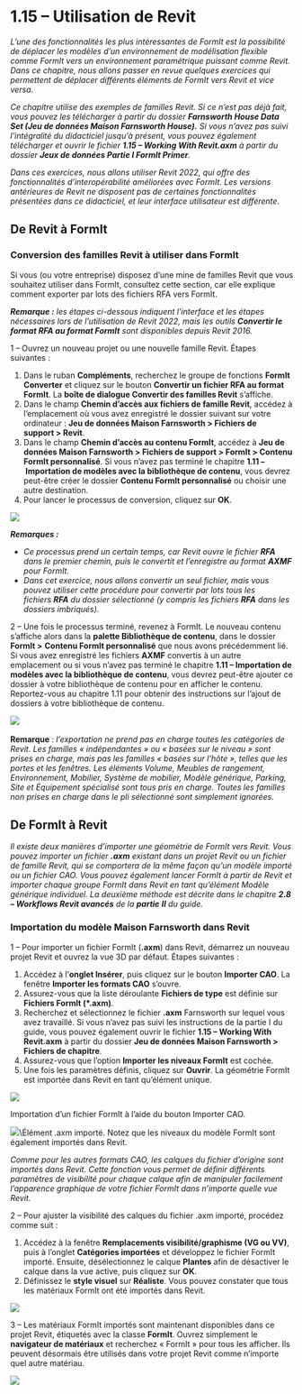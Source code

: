 # 1.15 – Utilisation de Revit

_L’une des fonctionnalités les plus intéressantes de FormIt est la possibilité de déplacer les modèles d’un environnement de modélisation flexible comme FormIt vers un environnement paramétrique puissant comme Revit. Dans ce chapitre, nous allons passer en revue quelques exercices qui permettent de déplacer différents éléments de FormIt vers Revit et vice versa._

_Ce chapitre utilise des exemples de familles Revit. Si ce n’est pas déjà fait, vous pouvez les télécharger à partir du dossier **Farnsworth House Data Set (Jeu de données Maison Farnsworth House).** Si vous n’avez pas suivi l’intégralité du didacticiel jusqu’à présent, vous pouvez également télécharger et ouvrir le fichier **1.15 – Working With Revit.axm** à partir du dossier **Jeux de données Partie I FormIt Primer**._

_Dans ces exercices, nous allons utiliser Revit 2022, qui offre des fonctionnalités d’interopérabilité améliorées avec FormIt. Les versions antérieures de Revit ne disposent pas de certaines fonctionnalités présentées dans ce didacticiel, et leur interface utilisateur est différente._

## De Revit à FormIt

### Conversion des familles Revit à utiliser dans FormIt

Si vous (ou votre entreprise) disposez d’une mine de familles Revit que vous souhaitez utiliser dans FormIt, consultez cette section, car elle explique comment exporter par lots des fichiers RFA vers FormIt.

_**Remarque :**_ _les étapes ci-dessous indiquent l’interface et les étapes nécessaires lors de l’utilisation de Revit 2022, mais les outils_ _**Convertir le format RFA au format FormIt**_ _sont disponibles depuis Revit 2016._

1 – Ouvrez un nouveau projet ou une nouvelle famille Revit. Étapes suivantes :

1. Dans le ruban **Compléments**, recherchez le groupe de fonctions **FormIt Converter** et cliquez sur le bouton **Convertir un fichier RFA au format FormIt**. La **boîte de dialogue Convertir des familles Revit** s’affiche.
2. Dans le champ **Chemin d’accès aux fichiers de famille Revit**, accédez à l’emplacement où vous avez enregistré le dossier suivant sur votre ordinateur : **Jeu de données Maison Farnsworth > Fichiers de support > Revit**.
3. Dans le champ **Chemin d’accès au contenu FormIt**, accédez à **Jeu de données Maison Farnsworth > Fichiers de support > FormIt > Contenu FormIt personnalisé**. Si vous n’avez pas terminé le chapitre **1.11 – Importation de modèles avec la bibliothèque de contenu**, vous devrez peut-être créer le dossier **Contenu FormIt personnalisé** ou choisir une autre destination.
4. Pour lancer le processus de conversion, cliquez sur **OK**.

![](<../../.gitbook/assets/0 (23).png>)

_**Remarques :**_

* _Ce processus prend un certain temps, car Revit ouvre le fichier_ _**RFA**_ _dans le premier chemin, puis le convertit et l’enregistre au format_ _**AXMF**_ _pour FormIt._
* _Dans cet exercice, nous allons convertir un seul fichier, mais vous pouvez utiliser cette procédure pour convertir par lots tous les fichiers_ _**RFA**_ _du dossier sélectionné (y compris les fichiers_ _**RFA**_ _dans les dossiers imbriqués)._

2 – Une fois le processus terminé, revenez à FormIt. Le nouveau contenu s’affiche alors dans la **palette Bibliothèque de contenu**, dans le dossier **FormIt >** **Contenu FormIt personnalisé** que nous avons précédemment lié. Si vous avez enregistré les fichiers **AXMF** convertis à un autre emplacement ou si vous n’avez pas terminé le chapitre **1.11 – Importation de modèles avec la bibliothèque de contenu**, vous devrez peut-être ajouter ce dossier à votre bibliothèque de contenu pour en afficher le contenu. Reportez-vous au chapitre 1.11 pour obtenir des instructions sur l’ajout de dossiers à votre bibliothèque de contenu.

![](<../../.gitbook/assets/1 (24).png>)‌

**Remarque** : _l’exportation ne prend pas en charge toutes les catégories de Revit. Les familles « indépendantes » ou « basées sur le niveau » sont prises en charge, mais pas les familles « basées sur l’hôte », telles que les portes et les fenêtres. Les éléments Volume, Meubles de rangement, Environnement, Mobilier, Système de mobilier, Modèle générique, Parking, Site et Équipement spécialisé sont tous pris en charge. Toutes les familles non prises en charge dans le pli sélectionné sont simplement ignorées._

## De FormIt à Revit

_Il existe deux manières d’importer une géométrie de FormIt vers Revit. Vous pouvez importer un fichier_ _**.axm** existant dans un projet Revit ou un fichier de famille Revit, qui se comportera de la même façon qu’un modèle importé ou un fichier CAO. Vous pouvez également lancer FormIt à partir de Revit et importer chaque groupe FormIt dans Revit en tant qu’élément Modèle générique individuel. La deuxième méthode est décrite dans le chapitre **2.8 – Workflows Revit avancés** de la_ _**partie**_ _**II** du guide._

### Importation du modèle Maison Farnsworth dans Revit

1 – Pour importer un fichier FormIt (**.axm**) dans Revit, démarrez un nouveau projet Revit et ouvrez la vue 3D par défaut. Étapes suivantes :

1. Accédez à l’**onglet Insérer**, puis cliquez sur le bouton **Importer CAO**. La fenêtre **Importer les formats CAO** s’ouvre.
2. Assurez-vous que la liste déroulante **Fichiers de type** est définie sur **Fichiers FormIt (\*.axm)**.
3. Recherchez et sélectionnez le fichier **.axm** Farnsworth sur lequel vous avez travaillé. Si vous n’avez pas suivi les instructions de la partie I du guide, vous pouvez également ouvrir le fichier **1.15 – Working With Revit.axm** à partir du dossier **Jeu de données Maison Farnsworth > Fichiers de chapitre**.
4. Assurez-vous que l’option **Importer les niveaux FormIt** est cochée.
5. Une fois les paramètres définis, cliquez sur **Ouvrir**. La géométrie FormIt est importée dans Revit en tant qu’élément unique.

![](<../../.gitbook/assets/2 (24) (1).png>)

Importation d’un fichier FormIt à l’aide du bouton Importer CAO.

![](<../../.gitbook/assets/3 (21) (1).png>)\Élément .axm importé. Notez que les niveaux du modèle FormIt sont également importés dans Revit.

_Comme pour les autres formats CAO, les calques du fichier d’origine sont importés dans Revit. Cette fonction vous permet de définir différents paramètres de visibilité pour chaque calque afin de manipuler facilement l’apparence graphique de votre fichier FormIt dans n’importe quelle vue Revit._

2 – Pour ajuster la visibilité des calques du fichier .axm importé, procédez comme suit :

1. Accédez à la fenêtre **Remplacements visibilité/graphisme (VG ou VV)**, puis à l’onglet **Catégories importées** et développez le fichier FormIt importé. Ensuite, désélectionnez le calque **Plantes** afin de désactiver le calque dans la vue active, puis cliquez sur **OK**.
2. Définissez le **style visuel** sur **Réaliste**. Vous pouvez constater que tous les matériaux FormIt ont été importés dans Revit.

![](<../../.gitbook/assets/4 (20) (1).png>)

3 – Les matériaux FormIt importés sont maintenant disponibles dans ce projet Revit, étiquetés avec la classe **FormIt**. Ouvrez simplement le **navigateur de matériaux** et recherchez « FormIt » pour tous les afficher. Ils peuvent désormais être utilisés dans votre projet Revit comme n’importe quel autre matériau.

![](<../../.gitbook/assets/5 (19) (1).png>)
